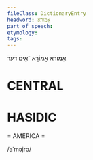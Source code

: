```yaml
---
fileClass: DictionaryEntry
headword: אַמורא
part_of_speech: 
etymology: 
tags: 
---
```

אַמורא
אָמוֹרָא
־אָים
דער

CENTRAL
========

HASIDIC
=======
= AMERICA = 

/aˈmɔjrə/